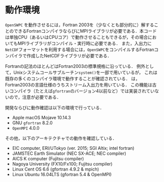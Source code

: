 # 動作環境

`OpenSWPC` を動作させるには，Fortran
2003を（少なくとも部分的に）解することのできるFortranコンパイラならびにMPIライブラリが必要である．本コードは単独CPU（あるいはCPUコア）で動作させることもできるが，その場合においてもMPIライブラリがコンパイル・実行時に必要である．
また，入出力に`NetCDF`フォーマットを利用する場合には，`OpenSWPC`をコンパイルするFortranコンパイラで作成したNetCDFライブラリが必要である．

Fortranの記法のほとんどはFortran2003の標準規格に沿っている．
例外として，Unixシステムコールサブルーチン`system()`を一部で用いているが，
これは既存の多くのコンパイラ環境で動作することが確認されている．
は，Fortran2003の言語仕様のうちストリーム入出力を用いている．
この機能は古いコンパイラ（たとえば`gfortran`のバージョン4以前など）では実装されていないので，注意が必要である．

開発ならびに動作確認は以下の環境で行っている．

-   Apple macOS Mojave 10.14.3
-   GNU `gfortran` 8.2.0
-   `OpenMPI` 4.0.0

その他，以下のアーキテクチャでの動作を確認している．

-   EIC computer, ERI/UTokyo (ver. 2015; SGI Altix; intel fortran)
-   JAMSTEC Earth Simulator (NEC SX-ACE; NEC compiler)
-   AICS K computer (Fujitsu compiler)
-   Nagoya University (FX10/Fx100; Fujitsu compiler)
-   Linux Cent OS 6.6 (gfortran 4.9.2 & mpich)
-   Linux Ubuntu 16.04LTS (gfortran 5.4 & OpenMPI)
